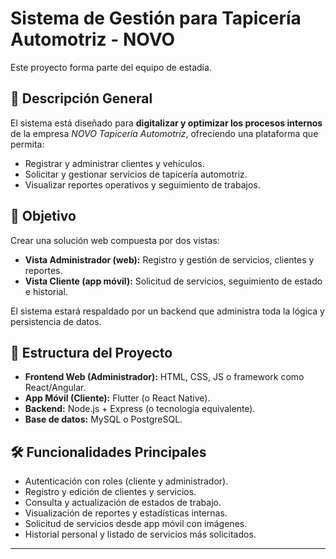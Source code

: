 # Sistema de Gestión para Tapicería Automotriz - NOVO

Este proyecto forma parte del equipo de estadía.

## 📌 Descripción General

El sistema está diseñado para **digitalizar y optimizar los procesos internos** de la empresa *NOVO Tapicería Automotriz*, ofreciendo una plataforma que permita:

- Registrar y administrar clientes y vehículos.
- Solicitar y gestionar servicios de tapicería automotriz.
- Visualizar reportes operativos y seguimiento de trabajos.

## 🎯 Objetivo

Crear una solución web compuesta por dos vistas:
- **Vista Administrador (web):** Registro y gestión de servicios, clientes y reportes.
- **Vista Cliente (app móvil):** Solicitud de servicios, seguimiento de estado e historial.

El sistema estará respaldado por un backend que administra toda la lógica y persistencia de datos.

## 🧩 Estructura del Proyecto

- **Frontend Web (Administrador):** HTML, CSS, JS o framework como React/Angular.
- **App Móvil (Cliente):** Flutter (o React Native).
- **Backend:** Node.js + Express (o tecnología equivalente).
- **Base de datos:** MySQL o PostgreSQL.

## 🛠️ Funcionalidades Principales

- Autenticación con roles (cliente y administrador).
- Registro y edición de clientes y servicios.
- Consulta y actualización de estados de trabajo.
- Visualización de reportes y estadísticas internas.
- Solicitud de servicios desde app móvil con imágenes.
- Historial personal y listado de servicios más solicitados.

---

